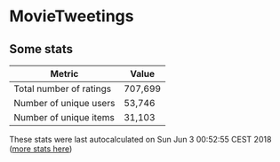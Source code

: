 # MovieTweetings
## Some stats

Metric | Value
--- | ---
Total number of ratings                 | 707,699
Number of unique users                  | 53,746
Number of unique items                  | 31,103
These stats were last autocalculated on Sun Jun 3 00:52:55 CEST 2018  ([more stats here](./stats.md))

